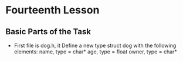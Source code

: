 # Fourteenth Lesson

## Basic Parts of the Task

- First file is dog.h, it Define a new type struct dog with the following elements:
  name, type = char\*
  age, type = float
  owner, type = char\*
